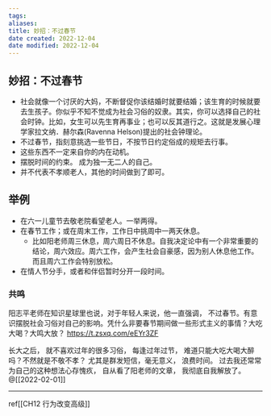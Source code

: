 ```yaml
---
tags: 
aliases: 
title: 妙招：不过春节
date created: 2022-12-04
date modified: 2022-12-04
---
```

## 妙招：不过春节
- 社会就像一个讨厌的大妈，不断督促你该结婚时就要结婚；该生育的时候就要去生孩子。你似乎不知不觉成为社会习俗的奴隶。其实，你可以选择自己的社会时钟。比如，女生可以先生育再事业；也可以反其道行之。这就是发展心理学家拉文纳．赫尔森(Ravenna Helson)提出的社会钟理论。
-  不过春节，指刻意挑选一些节日，不按节日约定俗成的规矩去行事。
-  这些东西不一定来自你的内在动机。
-  摆脱时间的约束。 成为独一无二人的自己。
-  并不代表不孝顺老人，其他的时间做到了即可。

## 举例
- 在六一儿童节去敬老院看望老人。一举两得。
- 在春节工作；或在周末工作，工作日中挑周中一两天休息。
	- 比如阳老师周三休息，周六周日不休息。自我决定论中有一个非常重要的结论，周六效应。周六工作，会产生社会自豪感，因为别人休息他工作。而且周六工作会特别放松。
-  在情人节分手，或者和伴侣暂时分开一段时间。

### 共鸣
阳志平老师在知识星球里也说，对于年轻人来说，他一直强调， 不过春节。有意识摆脱社会习俗对自己的影响。凭什么非要春节期间做一些形式主义的事情？大吃大喝？大鸣大放？  https://t.zsxq.com/eEYr3ZF 

长大之后， 就不喜欢过年的很多习俗， 每逢过年过节， 难道只能大吃大喝大醉吗？不然就是不敬不孝？ 尤其是群发短信，毫无意义， 浪费时间。 过去我还常常为自己的这种想法心存愧疚， 自从看了阳老师的文章， 我彻底自我解放了。 
@[[2022-02-01]]

---
ref[[CH12 行为改变高级]] 